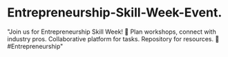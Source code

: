 # Entrepreneurship-Skill-Week-Event.
"Join us for Entrepreneurship Skill Week! 🚀 Plan workshops, connect with industry pros. Collaborative platform for tasks. Repository for resources. 🌟 #Entrepreneurship"
